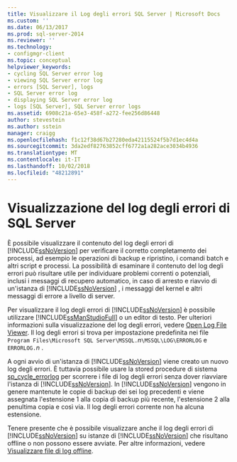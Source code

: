 ```yaml
---
title: Visualizzare il Log degli errori SQL Server | Microsoft Docs
ms.custom: ''
ms.date: 06/13/2017
ms.prod: sql-server-2014
ms.reviewer: ''
ms.technology:
- configmgr-client
ms.topic: conceptual
helpviewer_keywords:
- cycling SQL Server error log
- viewing SQL Server error log
- errors [SQL Server], logs
- SQL Server error log
- displaying SQL Server error log
- logs [SQL Server], SQL Server error logs
ms.assetid: 6908c21a-65e3-458f-a272-fee256d86448
author: stevestein
ms.author: sstein
manager: craigg
ms.openlocfilehash: f1c12f38d67b27280eda42115524f5b7d1ec4d4a
ms.sourcegitcommit: 3da2edf82763852cff6772a1a282ace3034b4936
ms.translationtype: MT
ms.contentlocale: it-IT
ms.lasthandoff: 10/02/2018
ms.locfileid: "48212891"
---
```

# <a name="viewing-the-sql-server-error-log"></a>Visualizzazione del log degli errori di SQL Server
  È possibile visualizzare il contenuto del log degli errori di [!INCLUDE[ssNoVersion](../../includes/ssnoversion-md.md)] per verificare il corretto completamento dei processi, ad esempio le operazioni di backup e ripristino, i comandi batch e altri script e processi. La possibilità di esaminare il contenuto del log degli errori può risultare utile per individuare problemi correnti o potenziali, inclusi i messaggi di recupero automatico, in caso di arresto e riavvio di un'istanza di [!INCLUDE[ssNoVersion](../../includes/ssnoversion-md.md)] , i messaggi del kernel e altri messaggi di errore a livello di server.  
  
 Per visualizzare il log degli errori di [!INCLUDE[ssNoVersion](../../includes/ssnoversion-md.md)] è possibile utilizzare [!INCLUDE[ssManStudioFull](../../includes/ssmanstudiofull-md.md)] o un editor di testo. Per ulteriori informazioni sulla visualizzazione del log degli errori, vedere [Open Log File Viewer](../../relational-databases/logs/log-file-viewer.md). Il log degli errori si trova per impostazione predefinita nei file `Program Files\Microsoft SQL Server\MSSQL.`*n*`\MSSQL\LOG\ERRORLOG` e `ERRORLOG.`*n* .  
  
 A ogni avvio di un'istanza di [!INCLUDE[ssNoVersion](../../includes/ssnoversion-md.md)] viene creato un nuovo log degli errori. È tuttavia possibile usare la stored procedure di sistema [sp_cycle_errorlog](/sql/relational-databases/system-stored-procedures/sp-cycle-errorlog-transact-sql) per scorrere i file di log degli errori senza dover riavviare l'istanza di [!INCLUDE[ssNoVersion](../../includes/ssnoversion-md.md)]. In [!INCLUDE[ssNoVersion](../../includes/ssnoversion-md.md)] vengono in genere mantenute le copie di backup dei sei log precedenti e viene assegnata l'estensione 1 alla copia di backup più recente, l'estensione 2 alla penultima copia e così via. Il log degli errori corrente non ha alcuna estensione.  
  
 Tenere presente che è possibile visualizzare anche il log degli errori di [!INCLUDE[ssNoVersion](../../includes/ssnoversion-md.md)] su istanze di [!INCLUDE[ssNoVersion](../../includes/ssnoversion-md.md)] che risultano offline o non possono essere avviate. Per altre informazioni, vedere [Visualizzare file di log offline](../../relational-databases/logs/view-offline-log-files.md).  
  
  
